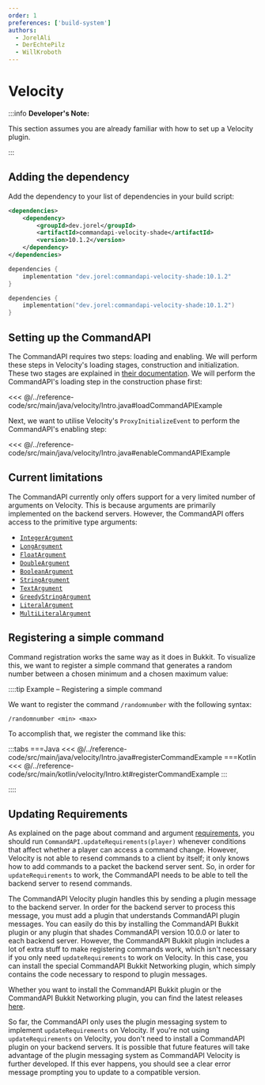 ```yaml
---
order: 1
preferences: ['build-system']
authors:
  - JorelAli
  - DerEchtePilz
  - WillKroboth
---
```


# Velocity

:::info **Developer's Note:**

This section assumes you are already familiar with how to set up a Velocity plugin.

:::

## Adding the dependency

Add the dependency to your list of dependencies in your build script:

<div class="maven">

```xml
<dependencies>
    <dependency>
        <groupId>dev.jorel</groupId>
        <artifactId>commandapi-velocity-shade</artifactId>
        <version>10.1.2</version>
    </dependency>
</dependencies>
```

</div>
<div class="gradle">

<div class="groovy">

```groovy
dependencies {
    implementation "dev.jorel:commandapi-velocity-shade:10.1.2"
}
```

</div>
<div class="kts">

```kotlin
dependencies {
    implementation("dev.jorel:commandapi-velocity-shade:10.1.2")
}
```

</div>

</div>

## Setting up the CommandAPI

The CommandAPI requires two steps: loading and enabling. We will perform these steps in Velocity's loading stages, construction and initialization. These two stages are explained in [their documentation](https://docs.papermc.io/velocity/dev/api-basics#a-word-of-caution).
We will perform the CommandAPI's loading step in the construction phase first:

<<< @/../reference-code/src/main/java/velocity/Intro.java#loadCommandAPIExample

Next, we want to utilise Velocity's `ProxyInitializeEvent` to perform the CommandAPI's enabling step:


<<< @/../reference-code/src/main/java/velocity/Intro.java#enableCommandAPIExample

## Current limitations

The CommandAPI currently only offers support for a very limited number of arguments on Velocity. This is because arguments are primarily implemented on the backend servers.
However, the CommandAPI offers access to the primitive type arguments:

- [`IntegerArgument`](../create-commands/arguments/types/primitive-arguments#numerical-arguments)
- [`LongArgument`](../create-commands/arguments/types/primitive-arguments#numerical-arguments)
- [`FloatArgument`](../create-commands/arguments/types/primitive-arguments#numerical-arguments)
- [`DoubleArgument`](../create-commands/arguments/types/primitive-arguments#numerical-arguments)
- [`BooleanArgument`](../create-commands/arguments/types/primitive-arguments#boolean-arguments)
- [`StringArgument`](../create-commands/arguments/types/string-arguments#string-argument)
- [`TextArgument`](../create-commands/arguments/types/string-arguments#text-argument)
- [`GreedyStringArgument`](../create-commands/arguments/types/string-arguments#greedy-string-argument)
- [`LiteralArgument`](../create-commands/arguments/types/literal/literal-arguments)
- [`MultiLiteralArgument`](../create-commands/arguments/types/literal/multiliteral-arguments)

## Registering a simple command

Command registration works the same way as it does in Bukkit. To visualize this, we want to register a simple command that generates a random number between a chosen minimum and a chosen maximum value:

::::tip Example – Registering a simple command

We want to register the command `/randomnumber` with the following syntax:

```mccmd
/randomnumber <min> <max>
```

To accomplish that, we register the command like this:

:::tabs
===Java
<<< @/../reference-code/src/main/java/velocity/Intro.java#registerCommandExample
===Kotlin
<<< @/../reference-code/src/main/kotlin/velocity/Intro.kt#registerCommandExample
:::

::::

## Updating Requirements

As explained on the page about command and argument [requirements](../create-commands/requirements.md#updating-requirements), you should run `CommandAPI.updateRequirements(player)` whenever conditions that affect whether a player can access a command change. However, Velocity is not able to resend commands to a client by itself; it only knows how to add commands to a packet the backend server sent. So, in order for `updateRequirements` to work, the CommandAPI needs to be able to tell the backend server to resend commands.

The CommandAPI Velocity plugin handles this by sending a plugin message to the backend server. In order for the backend server to process this message, you must add a plugin that understands CommandAPI plugin messages. You can easily do this by installing the CommandAPI Bukkit plugin or any plugin that shades CommandAPI version 10.0.0 or later to each backend server. However, the CommandAPI Bukkit plugin includes a lot of extra stuff to make registering commands work, which isn't necessary if you only need `updateRequirements` to work on Velocity. In this case, you can install the special CommandAPI Bukkit Networking plugin, which simply contains the code necessary to respond to plugin messages.

Whether you want to install the CommandAPI Bukkit plugin or the CommandAPI Bukkit Networking plugin, you can find the latest releases [here](https://github.com/CommandAPI/CommandAPI/releases/latest).

So far, the CommandAPI only uses the plugin messaging system to implement `updateRequirements` on Velocity. If you're not using `updateRequirements` on Velocity, you don't need to install a CommandAPI plugin on your backend servers. It is possible that future features will take advantage of the plugin messaging system as CommandAPI Velocity is further developed. If this ever happens, you should see a clear error message prompting you to update to a compatible version.
